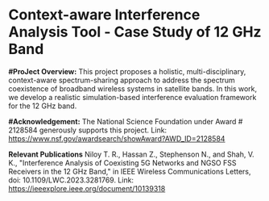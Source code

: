 # Context-aware Interference Analysis Tool - Case Study of 12 GHz Band
**#ProJect Overview:**
  This project proposes a holistic, multi-disciplinary, context-aware spectrum-sharing approach to address the spectrum coexistence of broadband wireless systems in satellite bands. In this work, we develop a realistic simulation-based interference evaluation framework for the 12 GHz band.


**#Acknowledgement:**
  The National Science Foundation under Award # 2128584 generously supports this project. Link: https://www.nsf.gov/awardsearch/showAward?AWD_ID=2128584 

**Relevant Publications**
  Niloy T. R., Hassan Z., Stephenson N., and Shah, V. K., "Interference Analysis of Coexisting 5G Networks and NGSO FSS Receivers in the 12 GHz Band," in IEEE Wireless Communications Letters, doi: 10.1109/LWC.2023.3281769. Link: https://ieeexplore.ieee.org/document/10139318 

